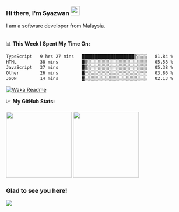 ### Hi there, I'm Syazwan <img src="https://media.giphy.com/media/hvRJCLFzcasrR4ia7z/giphy.gif" width="25px">
I am a software developer from Malaysia.
<br/><br/>

📊 **This Week I Spent My Time On:**
<!--START_SECTION:waka-->

```txt
TypeScript   9 hrs 27 mins   ████████████████████▒░░░░   81.84 %
HTML         38 mins         █▒░░░░░░░░░░░░░░░░░░░░░░░   05.58 %
JavaScript   37 mins         █▒░░░░░░░░░░░░░░░░░░░░░░░   05.38 %
Other        26 mins         █░░░░░░░░░░░░░░░░░░░░░░░░   03.86 %
JSON         14 mins         ▓░░░░░░░░░░░░░░░░░░░░░░░░   02.13 %
```

<!--END_SECTION:waka-->
[![Waka Readme](https://github.com/syazwanz/syazwanz/actions/workflows/wakatime.yml/badge.svg)](https://github.com/syazwanz/syazwanz/actions/workflows/wakatime.yml)

📈 **My GitHub Stats:**

<p>
  <img height="180em" src="https://github-readme-stats.vercel.app/api?username=syazwanz&show_icons=true&hide_border=false&&count_private=true&include_all_commits=true" />
  <img height="180em" src="https://github-readme-stats.vercel.app/api/top-langs/?username=syazwanz&exclude_repo=KNN-Image-Classification&show_icons=true&hide_border=false&layout=compact&langs_count=8"/>
</p>

### Glad to see you here!
![](https://visitor-badge.glitch.me/badge?page_id=syazwanz.syazwanz)
